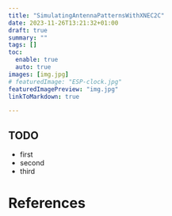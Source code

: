 ```yaml
---
title: "SimulatingAntennaPatternsWithXNEC2C"
date: 2023-11-26T13:21:32+01:00
draft: true
summary: ""
tags: []
toc:
  enable: true
  auto: true
images: [img.jpg]
# featuredImage: "ESP-clock.jpg"
featuredImagePreview: "img.jpg"
linkToMarkdown: true

---
```


## TODO

- first
- second
- third

# References